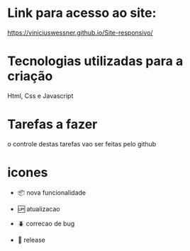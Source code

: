 # Link para acesso ao site:
https://viniciuswessner.github.io/Site-responsivo/
# Tecnologias utilizadas para a criação
Html, Css e Javascript

# Tarefas a fazer
o controle destas tarefas vao ser feitas pelo github

# icones

- :package: nova funcionalidade 

- :up: atualizacao

- :beetle: correcao de bug

- :checkered_flag: release
